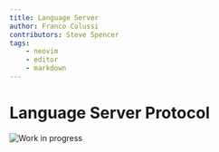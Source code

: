 ```yaml
---
title: Language Server
author: Franco Colussi
contributors: Steve Spencer
tags:
    - neovim
    - editor
    - markdown
---
```


# Language Server Protocol

![Work in progress](../assets/img/under-construction.svg)
